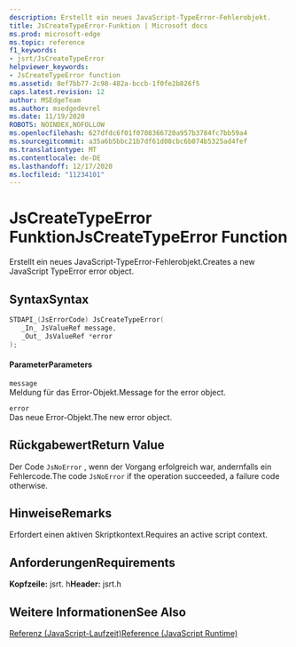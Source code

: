```yaml
---
description: Erstellt ein neues JavaScript-TypeError-Fehlerobjekt.
title: JsCreateTypeError-Funktion | Microsoft docs
ms.prod: microsoft-edge
ms.topic: reference
f1_keywords:
- jsrt/JsCreateTypeError
helpviewer_keywords:
- JsCreateTypeError function
ms.assetid: 8ef7bb77-2c98-482a-bccb-1f0fe2b826f5
caps.latest.revision: 12
author: MSEdgeTeam
ms.author: msedgedevrel
ms.date: 11/19/2020
ROBOTS: NOINDEX,NOFOLLOW
ms.openlocfilehash: 627dfdc6f01f0708366720a957b3784fc7bb59a4
ms.sourcegitcommit: a35a6b5bbc21b7df61d08cbc6b074b5325ad4fef
ms.translationtype: MT
ms.contentlocale: de-DE
ms.lasthandoff: 12/17/2020
ms.locfileid: "11234101"
---
```

# <span data-ttu-id="5c2c7-103">JsCreateTypeError Funktion</span><span class="sxs-lookup"><span data-stu-id="5c2c7-103">JsCreateTypeError Function</span></span>

<span data-ttu-id="5c2c7-104">Erstellt ein neues JavaScript-TypeError-Fehlerobjekt.</span><span class="sxs-lookup"><span data-stu-id="5c2c7-104">Creates a new JavaScript TypeError error object.</span></span>  
  
## <span data-ttu-id="5c2c7-105">Syntax</span><span class="sxs-lookup"><span data-stu-id="5c2c7-105">Syntax</span></span>  
  
```cpp  
STDAPI_(JsErrorCode) JsCreateTypeError(  
   _In_ JsValueRef message,  
   _Out_ JsValueRef *error  
);  
```  
  
#### <span data-ttu-id="5c2c7-106">Parameter</span><span class="sxs-lookup"><span data-stu-id="5c2c7-106">Parameters</span></span>  
 `message`  
 <span data-ttu-id="5c2c7-107">Meldung für das Error-Objekt.</span><span class="sxs-lookup"><span data-stu-id="5c2c7-107">Message for the error object.</span></span>  
  
 `error`  
 <span data-ttu-id="5c2c7-108">Das neue Error-Objekt.</span><span class="sxs-lookup"><span data-stu-id="5c2c7-108">The new error object.</span></span>  
  
## <span data-ttu-id="5c2c7-109">Rückgabewert</span><span class="sxs-lookup"><span data-stu-id="5c2c7-109">Return Value</span></span>  
 <span data-ttu-id="5c2c7-110">Der Code `JsNoError` , wenn der Vorgang erfolgreich war, andernfalls ein Fehlercode.</span><span class="sxs-lookup"><span data-stu-id="5c2c7-110">The code `JsNoError` if the operation succeeded, a failure code otherwise.</span></span>  
  
## <span data-ttu-id="5c2c7-111">Hinweise</span><span class="sxs-lookup"><span data-stu-id="5c2c7-111">Remarks</span></span>  
 <span data-ttu-id="5c2c7-112">Erfordert einen aktiven Skriptkontext.</span><span class="sxs-lookup"><span data-stu-id="5c2c7-112">Requires an active script context.</span></span>  
  
## <span data-ttu-id="5c2c7-113">Anforderungen</span><span class="sxs-lookup"><span data-stu-id="5c2c7-113">Requirements</span></span>  
 <span data-ttu-id="5c2c7-114">**Kopfzeile:** jsrt. h</span><span class="sxs-lookup"><span data-stu-id="5c2c7-114">**Header:** jsrt.h</span></span>  
  
## <span data-ttu-id="5c2c7-115">Weitere Informationen</span><span class="sxs-lookup"><span data-stu-id="5c2c7-115">See Also</span></span>  
 [<span data-ttu-id="5c2c7-116">Referenz (JavaScript-Laufzeit)</span><span class="sxs-lookup"><span data-stu-id="5c2c7-116">Reference (JavaScript Runtime)</span></span>](../chakra-hosting/reference-javascript-runtime.md)
